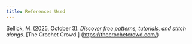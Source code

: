 ```yaml
---
title: References Used
---
```

Sellick, M. (2025, October 3). _Discover free patterns, tutorials, and stitch alongs_. [The Crochet Crowd.] (https://thecrochetcrowd.com/)
